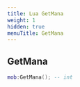 ```yaml
---
title: Lua GetMana
weight: 1
hidden: true
menuTitle: GetMana
---
```

## GetMana
```lua
mob:GetMana(); -- int
```